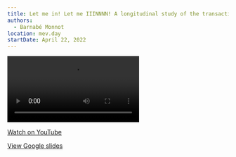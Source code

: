 ```yaml
---
title: Let me in! Let me IIINNNN! A longitudinal study of the transaction supply chain from CryptoKitties to MEV-Boost to PBS
authors:
  - Barnabé Monnot
location: mev.day
startDate: April 22, 2022
---
```


<video src="https://youtu.be/jQjBNbEv9Mg"></video>

[Watch on YouTube](https://youtu.be/jQjBNbEv9Mg)

[View Google slides](https://docs.google.com/presentation/d/1lkt_33zWTz9ZNU661ORJwYLO6wqijuPR6xZ9VUhGfLU/edit?usp=sharing)
